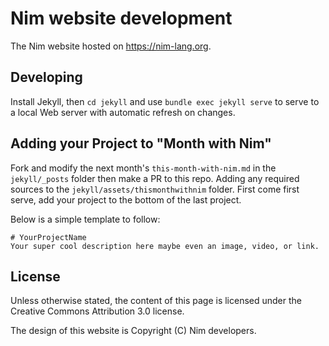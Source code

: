 # Nim website development

The Nim website hosted on https://nim-lang.org.

## Developing

Install Jekyll, then `cd jekyll` and use `bundle exec jekyll serve`
to serve to a local Web server with automatic refresh on changes.

## Adding your Project to "Month with Nim"
Fork and modify the next month's `this-month-with-nim.md` in the `jekyll/_posts` folder then make a PR to this repo. Adding any required sources to the `jekyll/assets/thismonthwithnim` folder. First come first serve, add your project to the bottom of the last project.

Below is a simple template to follow:
```
# YourProjectName
Your super cool description here maybe even an image, video, or link.
```

## License

Unless otherwise stated, the content of this page is licensed under the Creative Commons Attribution 3.0 license.

The design of this website is Copyright (C) Nim developers.
